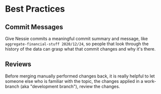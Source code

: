 # Best Practices

## Commit Messages

Give Nessie commits a meaningful commit summary and message, like
`aggregate-financial-stuff 2020/12/24`, so people that look through the
history of the data can grasp what that commit changes and why it's there.

## Reviews

Before merging manually performed changes back, it is really helpful to
let someone else who is familiar with the topic, the changes applied in a
work-branch (aka "development branch"), review the changes.
